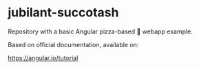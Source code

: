 # jubilant-succotash
Repository with a basic Angular pizza-based 🍕 webapp example.

Based on official documentation, available on:

https://angular.io/tutorial
